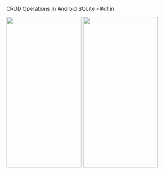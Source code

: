 CRUD Operations In Android SQLite - Kotlin


<img src="https://user-images.githubusercontent.com/16043212/99875488-151c2200-2c16-11eb-81c2-be500aba1219.png" width="200" height="400" />

<img src="https://user-images.githubusercontent.com/16043212/99874991-fd429f00-2c11-11eb-90f4-727003bb8d79.png" width="200" height="400" />
